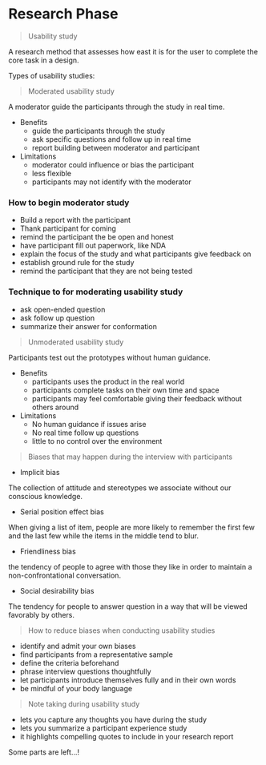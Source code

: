 # Research Phase

> Usability study

A research method that assesses how east it is for the user to complete the core task in a design.

Types of usability studies:

> Moderated usability study

A moderator guide the participants through the study in real time.
    
- Benefits
    - guide the participants through the study
    - ask specific questions and follow up in real time
    - report building between moderator and participant
- Limitations
    - moderator could influence or bias the participant
    - less flexible
    - participants may not identify with the moderator

### How to begin moderator study
- Build a report with the participant 
- Thank participant for coming 
- remind the participant the be open and honest 
- have participant fill out paperwork, like NDA
- explain the focus of the study and what participants give feedback on 
- establish ground rule for the study
- remind the participant that they are not being tested  

### Technique to for moderating usability study
- ask open-ended question
- ask follow up question
- summarize their answer for conformation

> Unmoderated usability study

Participants test out the prototypes without human guidance.

- Benefits
    - participants uses the product in the real world 
    - participants complete tasks on their own time and space 
    - participants  may feel comfortable giving their feedback without others around 
- Limitations
    - No human guidance if issues arise 
    - No real time follow up questions 
    - little to no control over the environment

> Biases that may happen during the interview with participants

- Implicit bias

The collection of attitude and stereotypes we associate without our conscious knowledge.

- Serial position effect bias

When giving a list of item, people are more likely to remember the first few and the last few while the items in the middle tend to blur.

- Friendliness bias

the tendency of people to agree with those they like in order to maintain a non-confrontational conversation.

- Social desirability bias 

The tendency for people to answer question in a way that will be viewed favorably by others. 

> How to reduce biases when conducting usability studies 
- identify and admit your own biases
- find participants from a representative sample
- define the criteria beforehand 
- phrase interview questions thoughtfully 
- let participants introduce themselves fully and in their own words
- be mindful of your body language 

> Note taking during usability study
 - lets you capture any thoughts you have during the study
 - lets you summarize a participant experience study
 - it highlights compelling quotes to include in your research report 
 

  Some parts are left...!